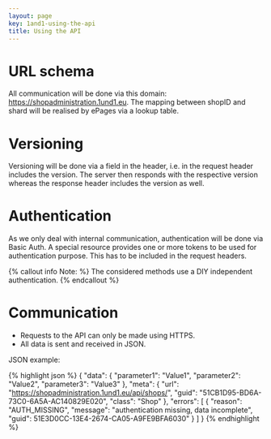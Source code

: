 ```yaml
---
layout: page
key: 1and1-using-the-api
title: Using the API
---
```


# URL schema

All communication will be done via this domain: https://shopadministration.1und1.eu. The mapping between shopID and shard will be realised by ePages via a lookup table.

# Versioning

Versioning will be done via a field in the header, i.e. in the request header includes the version. The server then responds with the respective version whereas the response header includes the version as well.

# Authentication

As we only deal with internal communication, authentication will be done via Basic Auth. A special resource provides one or more tokens to be used for authentication purpose. This has to be included in the request headers.

{% callout info Note: %}
The considered methods use a DIY independent authentication.
{% endcallout %}

# Communication

* Requests to the API can only be made using HTTPS.
* All data is sent and received in JSON.

JSON example:

{% highlight json %}
{
  "data": {
          "parameter1": "Value1",
          "parameter2": "Value2",
          "parameter3": "Value3"
  },
  "meta": {
          "url":
          "https://shopadministration.1und1.eu/api/shops/",
          "guid": "51CB1D95-BD6A-73C0-6A5A-AC140829E020",
          "class": "Shop"
  },
  "errors": [
          {
                "reason": "AUTH_MISSING",
                "message": "authentication missing, data incomplete",
                "guid": 51E3D0CC-13E4-2674-CA05-A9FE9BFA6030"
          }
      ]
}
{% endhighlight %}
